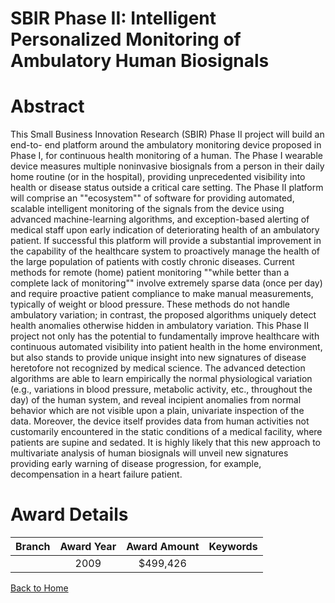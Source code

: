 
SBIR Phase II: Intelligent Personalized Monitoring of Ambulatory Human Biosignals
=================================================================================

# Abstract


This Small Business Innovation Research (SBIR) Phase II project will build an end-to- end platform around the ambulatory monitoring device proposed in Phase I, for continuous health monitoring of a human. The Phase I wearable device measures multiple noninvasive biosignals from a person in their daily home routine (or in the hospital), providing unprecedented visibility into health or disease status outside a critical care setting. The Phase II platform will comprise an ""ecosystem"" of software for providing automated, scalable intelligent monitoring of the signals from the device using advanced machine-learning algorithms, and exception-based alerting of medical staff upon early indication of deteriorating health of an ambulatory patient.  If successful this platform will provide a substantial improvement in the capability of the healthcare system to proactively manage the health of the large population of patients with costly chronic diseases. Current methods for remote (home) patient monitoring ""while better than a complete lack of monitoring"" involve extremely sparse data (once per day) and require proactive patient compliance to make manual measurements, typically of weight or blood pressure. These methods do not handle ambulatory variation; in contrast, the proposed algorithms uniquely detect health anomalies
otherwise hidden in ambulatory variation. This Phase II project not only has the potential to fundamentally improve healthcare with continuous automated visibility into patient health in the home environment, but also stands to provide unique insight into new signatures of disease heretofore not recognized by medical science. The advanced detection algorithms are able to learn empirically the normal physiological variation (e.g., variations in blood pressure, metabolic activity, etc., throughout the day) of the human system, and reveal incipient anomalies from normal behavior which are not visible upon a plain, univariate inspection of the data. Moreover, the device itself provides data from human activities not customarily encountered in the static conditions of a medical facility, where patients are supine and sedated. It is highly likely that this new approach to multivariate analysis of human biosignals will unveil new signatures providing early warning of disease progression, for example, decompensation in a heart failure patient.  

# Award Details

|Branch|Award Year|Award Amount|Keywords|
| :---: | :---: | :---: | :---: |
||2009|$499,426||
  
  


[Back to Home](https://github.com/chrischow/dod_sbir_awards/JT/#107)